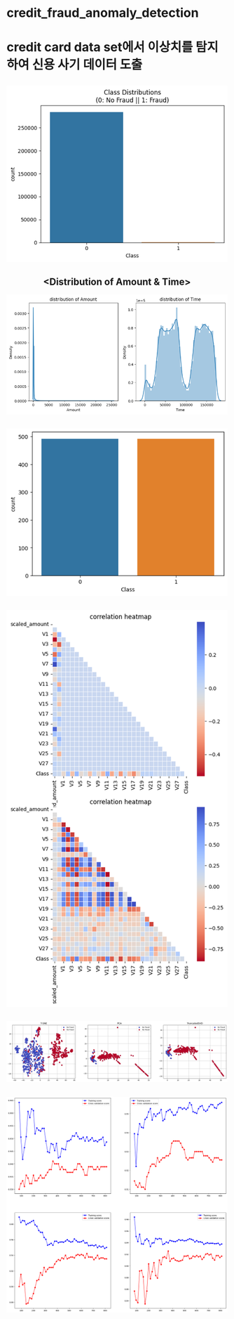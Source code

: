 # credit_fraud_anomaly_detection
credit card data set에서 이상치를 탐지하여 신용 사기 데이터 도출
==============================================================


<div align="center">

## <Imbalanced Data Count Plot>
![countPlot](./visualization/countPlot1.png)

## <Distribution of Amount & Time>
![distplot](./visualization/distPlot.png)

## <Under Sampled Data Count Plot>
![countPlot](./visualization/countPlot2.png)

## <Correaltion of Features>
![correaltion](./visualization/correlation.png)

## <Demension Reduction>
![dimensionReduction](./visualization/dimension_reduction.png)

## <Learning Curve of Machine Learning>
![learningCurve](./visualization/learning_curve.png)

</div>

